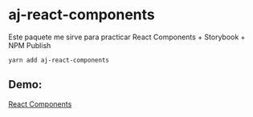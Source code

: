 # aj-react-components

Este paquete me sirve para practicar React Components + Storybook + NPM Publish

```
yarn add aj-react-components
```

## Demo:

[React Components](https://ayrton08.github.io/react-components/?path=/story/example-introduction--page)
